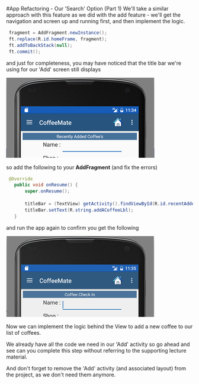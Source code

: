 #App Refactoring - Our 'Search' Option (Part 1)
We'll take a similar approach with this feature as we did with the add feature - we'll get the navigation and screen up and running first, and then implement the logic.



~~~java
 fragment = AddFragment.newInstance();
 ft.replace(R.id.homeFrame, fragment);
 ft.addToBackStack(null);
 ft.commit();
~~~

and just for completeness, you may have noticed that the title bar we're using for our 'Add' screen  still displays

 ![](../img/lab504.png)
 
 so add the following to your <b>AddFragment</b> (and fix the errors)
 
 ~~~java
  @Override
    public void onResume() {
        super.onResume();

        titleBar = (TextView) getActivity().findViewById(R.id.recentAddedBarTextView);
        titleBar.setText(R.string.addACoffeeLbl);
    }
 ~~~
 
 and run the app again to confirm you get the following
 
 ![](../img/lab505.png)


Now we can implement the logic behind the View to add a new coffee to our list of coffees.

We already have all the code we need in our 'Add' activity so go ahead and see can you complete this step without referring to the supporting lecture material.

And don't forget to remove the 'Add' activity (and associated layout) from the project, as we don't need them anymore.